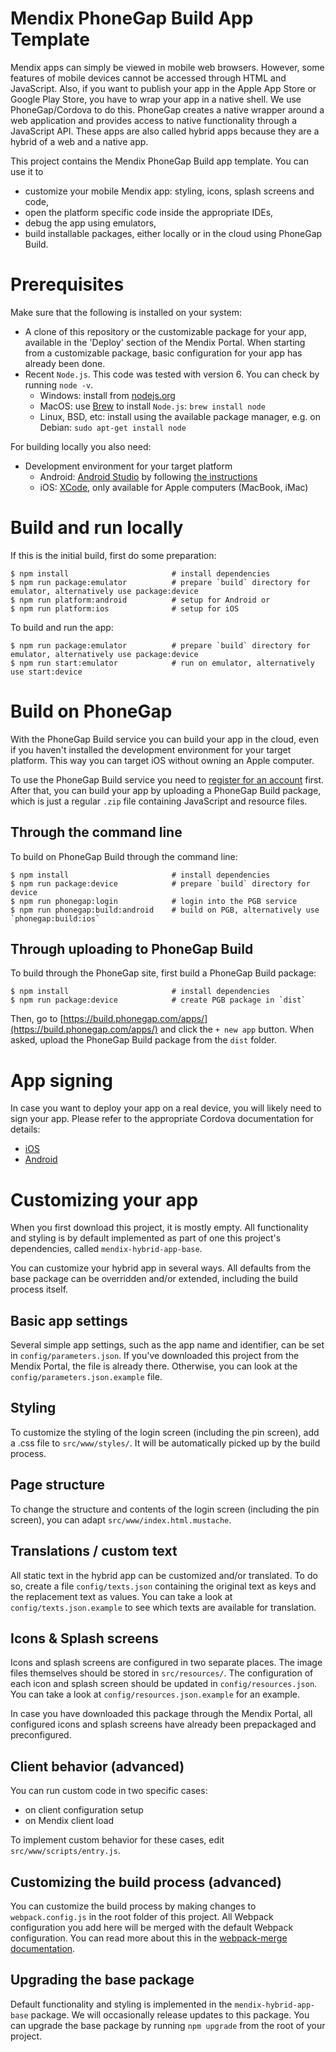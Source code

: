 # Mendix PhoneGap Build App Template

Mendix apps can simply be viewed in mobile web browsers. However, some features of mobile devices cannot be accessed through HTML and JavaScript. Also, if you want to publish your app in the Apple App Store or Google Play Store, you have to wrap your app in a native shell. We use PhoneGap/Cordova to do this. PhoneGap creates a native wrapper around a web application and provides access to native functionality through a JavaScript API. These apps are also called hybrid apps because they are a hybrid of a web and a native app.

This project contains the Mendix PhoneGap Build app template. You can use it to
- customize your mobile Mendix app: styling, icons, splash screens and code,
- open the platform specific code inside the appropriate IDEs,
- debug the app using emulators,
- build installable packages, either locally or in the cloud using PhoneGap Build.

# Prerequisites

Make sure that the following is installed on your system:

- A clone of this repository or the customizable package for your app, available in the 'Deploy' section of the Mendix Portal. When starting from a customizable package, basic configuration for your app has already been done.
- Recent `Node.js`. This code was tested with version 6. You can check by running `node -v`.
    - Windows: install from [nodejs.org](https://nodejs.org/en/download/)
    - MacOS: use [Brew](https://brew.sh/) to install `Node.js`: `brew install node`
    - Linux, BSD, etc: install using the available package manager, e.g. on Debian: `sudo apt-get install node`

For building locally you also need:

- Development environment for your target platform
    - Android: [Android Studio](https://developer.android.com/studio/index.html) by following [the instructions](https://developer.android.com/studio/install.html)
    - iOS: [XCode](https://developer.apple.com/xcode/), only available for Apple computers (MacBook, iMac)

# Build and run locally

If this is the initial build, first do some preparation:
```
$ npm install                       # install dependencies
$ npm run package:emulator          # prepare `build` directory for emulator, alternatively use package:device
$ npm run platform:android          # setup for Android or
$ npm run platform:ios              # setup for iOS
```

To build and run the app:
```
$ npm run package:emulator          # prepare `build` directory for emulator, alternatively use package:device
$ npm run start:emulator            # run on emulator, alternatively use start:device
```

# Build on PhoneGap

With the PhoneGap Build service you can build your app in the cloud, even if you haven't installed the development environment for your target platform. This way you can target iOS without owning an Apple computer.

To use the PhoneGap Build service you need to [register for an account](https://build.phonegap.com/plans) first. After that, you can build your app by uploading a PhoneGap Build package, which is just a regular `.zip` file containing JavaScript and resource files.

## Through the command line

To build on PhoneGap Build through the command line:
```
$ npm install                       # install dependencies
$ npm run package:device            # prepare `build` directory for device
$ npm run phonegap:login            # login into the PGB service
$ npm run phonegap:build:android    # build on PGB, alternatively use `phonegap:build:ios`
```

## Through uploading to PhoneGap Build

To build through the PhoneGap site, first build a PhoneGap Build package:
```
$ npm install                       # install dependencies
$ npm run package:device            # create PGB package in `dist`
```

Then, go to [https://build.phonegap.com/apps/](https://build.phonegap.com/apps/) and click the `+ new app` button. When asked, upload the PhoneGap Build package from the `dist` folder.

# App signing

In case you want to deploy your app on a real device, you will likely need to sign your app.
Please refer to the appropriate Cordova documentation for details:

- [iOS](https://cordova.apache.org/docs/en/latest/guide/platforms/ios/#signing-an-app)
- [Android](https://cordova.apache.org/docs/en/latest/guide/platforms/android/#signing-an-app)

# Customizing your app

When you first download this project, it is mostly empty. All functionality and styling is by default implemented as part of one this project's dependencies, called `mendix-hybrid-app-base`.

You can customize your hybrid app in several ways. All defaults from the base package can be overridden and/or extended, including the build process itself.

## Basic app settings

Several simple app settings, such as the app name and identifier, can be set in `config/parameters.json`. If you've downloaded this project from the Mendix Portal, the file is already there. Otherwise, you can look at the `config/parameters.json.example` file.

## Styling

To customize the styling of the login screen (including the pin screen), add a .css file to `src/www/styles/`. It will be automatically picked up by the build process.

## Page structure

To change the structure and contents of the login screen (including the pin screen), you can adapt `src/www/index.html.mustache`.

## Translations / custom text

All static text in the hybrid app can be customized and/or translated. To do so, create a file `config/texts.json` containing the original text as keys and the replacement text as values. You can take a look at `config/texts.json.example` to see which texts are available for translation.

## Icons & Splash screens

Icons and splash screens are configured in two separate places. The image files themselves should be stored in `src/resources/`. The configuration of each icon and splash screen should be updated in `config/resources.json`. You can take a look at `config/resources.json.example` for an example.

In case you have downloaded this package through the Mendix Portal, all configured icons and splash screens have already been prepackaged and preconfigured.

## Client behavior (advanced)

You can run custom code in two specific cases:
- on client configuration setup
- on Mendix client load

To implement custom behavior for these cases, edit `src/www/scripts/entry.js`.

## Customizing the build process (advanced)

You can customize the build process by making changes to `webpack.config.js` in the root folder of this project. All Webpack configuration you add here will be merged with the default Webpack configuration. You can read more about this in the [webpack-merge documentation](https://www.npmjs.com/package/webpack-merge).

## Upgrading the base package

Default functionality and styling is implemented in the `mendix-hybrid-app-base` package. We will occasionally release updates to this package. You can upgrade the base package by running `npm upgrade` from the root of your project.

